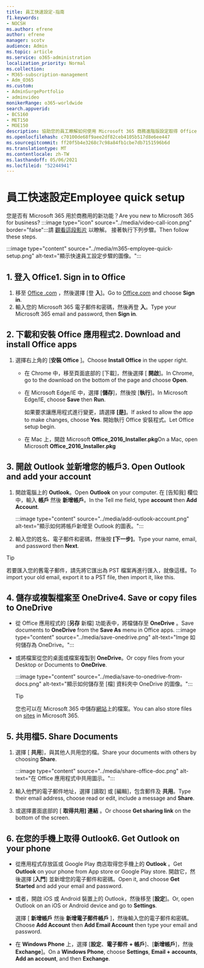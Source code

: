 ```yaml
---
title: 員工快速設定-指南
f1.keywords:
- NOCSH
ms.author: efrene
author: efrene
manager: scotv
audience: Admin
ms.topic: article
ms.service: o365-administration
localization_priority: Normal
ms.collection:
- M365-subscription-management
- Adm_O365
ms.custom:
- AdminSurgePortfolio
- adminvideo
monikerRange: o365-worldwide
search.appverid:
- BCS160
- MET150
- MOE150
description: 協助您的員工瞭解如何使用 Microsoft 365 商務進階版設定取得 Office 的應用程式。
ms.openlocfilehash: c70100de68f9aee2df82ceb4105b517d8e6ee447
ms.sourcegitcommit: ff20f5b4e3268c7c98a84fb1cbe7db7151596b6d
ms.translationtype: MT
ms.contentlocale: zh-TW
ms.lasthandoff: 05/06/2021
ms.locfileid: "52244941"
---
```

# <a name="employee-quick-setup"></a><span data-ttu-id="5b5ab-103">員工快速設定</span><span class="sxs-lookup"><span data-stu-id="5b5ab-103">Employee quick setup</span></span>

<span data-ttu-id="5b5ab-104">您是否有 Microsoft 365 用於商務用的新功能？</span><span class="sxs-lookup"><span data-stu-id="5b5ab-104">Are you new to Microsoft 365 for business?</span></span> :::image type="icon" source="../media/video-call-icon.png" border="false":::請 [觀看這段影片](../business/microsoft-365-business-start.md) 以瞭解。 <span data-ttu-id="5b5ab-106">接著執行下列步驟。</span><span class="sxs-lookup"><span data-stu-id="5b5ab-106">Then follow these steps.</span></span>

:::image type="content" source="../media/m365-employee-quick-setup.png" alt-text="顯示快速員工設定步驟的圖像。":::

## <a name="1-sign-in-to-office"></a><span data-ttu-id="5b5ab-108">1. 登入 Office</span><span class="sxs-lookup"><span data-stu-id="5b5ab-108">1. Sign in to Office</span></span>

1. <span data-ttu-id="5b5ab-109">移至 [Office .com](https://office.com) ，然後選擇 [登 **入**]。</span><span class="sxs-lookup"><span data-stu-id="5b5ab-109">Go to [Office.com](https://office.com) and choose **Sign in**.</span></span>
1. <span data-ttu-id="5b5ab-110">輸入您的 Microsoft 365 電子郵件和密碼，然後再登 **入**。</span><span class="sxs-lookup"><span data-stu-id="5b5ab-110">Type your Microsoft 365 email and password, then **Sign in**.</span></span>

## <a name="2-download-and-install-office-apps"></a><span data-ttu-id="5b5ab-111">2. 下載和安裝 Office 應用程式</span><span class="sxs-lookup"><span data-stu-id="5b5ab-111">2. Download and install Office apps</span></span>

1. <span data-ttu-id="5b5ab-112">選擇右上角的 [**安裝 Office** ]。</span><span class="sxs-lookup"><span data-stu-id="5b5ab-112">Choose **Install Office** in the upper right.</span></span>
    - <span data-ttu-id="5b5ab-113">在 Chrome 中，移至頁面底部的 [下載]，然後選擇 [ **開啟**]。</span><span class="sxs-lookup"><span data-stu-id="5b5ab-113">In Chrome, go to the download on the bottom of the page and choose **Open**.</span></span>
    - <span data-ttu-id="5b5ab-114">在 Microsoft Edge/IE 中，選擇 [**儲存**]，然後按 [**執行**]。</span><span class="sxs-lookup"><span data-stu-id="5b5ab-114">In Microsoft Edge/IE, choose **Save** then **Run**.</span></span>
    
        <span data-ttu-id="5b5ab-115">如果要求讓應用程式進行變更，請選擇 **[是]**。</span><span class="sxs-lookup"><span data-stu-id="5b5ab-115">If asked to allow the app to make changes, choose **Yes**.</span></span> <span data-ttu-id="5b5ab-116">開始執行 Office 安裝程式。</span><span class="sxs-lookup"><span data-stu-id="5b5ab-116">Let Office setup begin.</span></span>
    - <span data-ttu-id="5b5ab-117">在 Mac 上，開啟 Microsoft **Office_2016_Installer.pkg**</span><span class="sxs-lookup"><span data-stu-id="5b5ab-117">On a Mac, open Microsoft **Office_2016_Installer.pkg**</span></span>

## <a name="3-open-outlook-and-add-your-account"></a><span data-ttu-id="5b5ab-118">3. 開啟 Outlook 並新增您的帳戶</span><span class="sxs-lookup"><span data-stu-id="5b5ab-118">3. Open Outlook and add your account</span></span>

1. <span data-ttu-id="5b5ab-119">開啟電腦上的 **Outlook**。</span><span class="sxs-lookup"><span data-stu-id="5b5ab-119">Open **Outlook** on your computer.</span></span> <span data-ttu-id="5b5ab-120">在 [告知我] 欄位中，輸入 **帳戶** 然後 **新增帳戶**。</span><span class="sxs-lookup"><span data-stu-id="5b5ab-120">In the Tell me field, type **account** then **Add Account**.</span></span>

    :::image type="content" source="../media/add-outlook-account.png" alt-text="顯示如何將帳戶新增至 Outlook 的圖表。":::

1. <span data-ttu-id="5b5ab-122">輸入您的姓名、電子郵件和密碼，然後按 **[下一步]**。</span><span class="sxs-lookup"><span data-stu-id="5b5ab-122">Type your name, email, and password then **Next**.</span></span>

> [!TIP]
> <span data-ttu-id="5b5ab-123">若要匯入您的舊電子郵件，請先將它匯出為 PST 檔案再進行匯入，就像這樣。</span><span class="sxs-lookup"><span data-stu-id="5b5ab-123">To import your old email, export it to a PST file, then import it, like this.</span></span>

## <a name="4-save-or-copy-files-to-onedrive"></a><span data-ttu-id="5b5ab-124">4. 儲存或複製檔案至 OneDrive</span><span class="sxs-lookup"><span data-stu-id="5b5ab-124">4. Save or copy files to OneDrive</span></span>

- <span data-ttu-id="5b5ab-125">從 Office 應用程式的 [**另存** 新檔] 功能表中，將檔儲存至 **OneDrive** 。</span><span class="sxs-lookup"><span data-stu-id="5b5ab-125">Save documents to **OneDrive** from the **Save As** menu in Office apps.</span></span>
    :::image type="content" source="../media/save-onedrive.png" alt-text="Imge 如何儲存為 OneDrive。":::

- <span data-ttu-id="5b5ab-127">或將檔案從您的桌面或檔案複製到 **OneDrive**。</span><span class="sxs-lookup"><span data-stu-id="5b5ab-127">Or copy files from your Desktop or Documents to **OneDrive**.</span></span>

    :::image type="content" source="../media/save-to-onedrive-from-docs.png" alt-text="顯示如何儲存至 [檔] 資料夾中 OneDrive 的圖像。":::

    > [!TIP]
    > <span data-ttu-id="5b5ab-129">您也可以在 Microsoft 365 中儲存[網站](https://support.microsoft.com/office/d18d21a0-1f9f-4f6c-ac45-d52afa0a4a2e)上的檔案。</span><span class="sxs-lookup"><span data-stu-id="5b5ab-129">You can also store files on [sites](https://support.microsoft.com/office/d18d21a0-1f9f-4f6c-ac45-d52afa0a4a2e) in Microsoft 365.</span></span>

## <a name="5-share-documents"></a><span data-ttu-id="5b5ab-130">5. 共用檔</span><span class="sxs-lookup"><span data-stu-id="5b5ab-130">5. Share Documents</span></span>

1. <span data-ttu-id="5b5ab-131">選擇 [ **共用**]，與其他人共用您的檔。</span><span class="sxs-lookup"><span data-stu-id="5b5ab-131">Share your documents with others by choosing **Share**.</span></span>

    :::image type="content" source="../media/share-office-doc.png" alt-text="在 Office 應用程式中共用圖示。":::

1. <span data-ttu-id="5b5ab-133">輸入他們的電子郵件地址，選擇 [讀取] 或 [編輯]，包含郵件及 **共用**。</span><span class="sxs-lookup"><span data-stu-id="5b5ab-133">Type their email address, choose read or edit, include a message and **Share**.</span></span>
1. <span data-ttu-id="5b5ab-134">或選擇畫面底部的 [ **取得共用] 連結** 。</span><span class="sxs-lookup"><span data-stu-id="5b5ab-134">Or choose **Get sharing link** on the bottom of the screen.</span></span>

## <a name="6-get-outlook-on-your-phone"></a><span data-ttu-id="5b5ab-135">6. 在您的手機上取得 Outlook</span><span class="sxs-lookup"><span data-stu-id="5b5ab-135">6. Get Outlook on your phone</span></span>

- <span data-ttu-id="5b5ab-136">從應用程式存放區或 Google Play 商店取得您手機上的 **Outlook** 。</span><span class="sxs-lookup"><span data-stu-id="5b5ab-136">Get **Outlook** on your phone from App store or Google Play store.</span></span> <span data-ttu-id="5b5ab-137">開啟它，然後選擇 [**入門**] 並新增您的電子郵件和密碼。</span><span class="sxs-lookup"><span data-stu-id="5b5ab-137">Open it, and choose **Get Started** and add your email and password.</span></span>
- <span data-ttu-id="5b5ab-138">或者，開啟 iOS 或 Android 裝置上的 Outlook，然後移至 [**設定**]。</span><span class="sxs-lookup"><span data-stu-id="5b5ab-138">Or, open Outlook on an iOS or Android device and go to **Settings**.</span></span>

    <span data-ttu-id="5b5ab-139">選擇 [ **新增帳戶** 然後 **新增電子郵件帳戶** ]，然後輸入您的電子郵件和密碼。</span><span class="sxs-lookup"><span data-stu-id="5b5ab-139">Choose **Add Account** then **Add Email Account** then type your email and password.</span></span>
- <span data-ttu-id="5b5ab-140">在 **Windows Phone** 上，選擇 [**設定**、**電子郵件 + 帳戶**]、[**新增帳戶**]，然後 **Exchange**]。</span><span class="sxs-lookup"><span data-stu-id="5b5ab-140">On a **Windows Phone**, choose **Settings**, **Email + accounts**, **Add an account**, and then **Exchange**.</span></span>